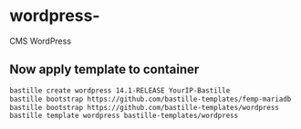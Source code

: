 # wordpress-
CMS WordPress

## Now apply template to container
```sh
bastille create wordpress 14.1-RELEASE YourIP-Bastille
bastille bootstrap https://github.com/bastille-templates/femp-mariadb
bastille bootstrap https://github.com/bastille-templates/wordpress
bastille template wordpress bastille-templates/wordpress
```